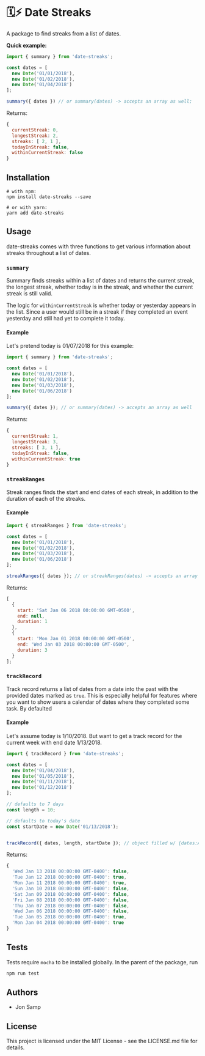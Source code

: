 # 🗓⚡️ Date Streaks

A package to find streaks from a list of dates.

**Quick example:**

```js
import { summary } from 'date-streaks';

const dates = [
  new Date('01/01/2018'),
  new Date('01/02/2018'),
  new Date('01/04/2018')
];

summary({ dates }) // or summary(dates) -> accepts an array as well;
```

Returns:

```js
{
  currentStreak: 0,
  longestStreak: 2,
  streaks: [ 2, 1 ],
  todayInStreak: false,
  withinCurrentStreak: false
}
```

## Installation

```shell
# with npm:
npm install date-streaks --save

# or with yarn:
yarn add date-streaks
```

## Usage

date-streaks comes with three functions to get various information about streaks throughout a list of dates.

### `summary`

Summary finds streaks within a list of dates and returns the current streak, the longest streak, whether today is in the streak, and whether the current streak is still valid.

The logic for `withinCurrentStreak` is whether today or yesterday appears in the list. Since a user would still be in a streak if they completed an event yesterday and still had yet to complete it today.

#### Example

Let's pretend today is 01/07/2018 for this example:

```js
import { summary } from 'date-streaks';

const dates = [
  new Date('01/01/2018'),
  new Date('01/02/2018'),
  new Date('01/03/2018'),
  new Date('01/06/2018')
];

summary({ dates }); // or summary(dates) -> accepts an array as well
```

Returns:

```js
{
  currentStreak: 1,
  longestStreak: 3,
  streaks: [ 3, 1 ],
  todayInStreak: false,
  withinCurrentStreak: true
}
```

### `streakRanges`

Streak ranges finds the start and end dates of each streak, in addition to the duration of each of the streaks.

#### Example

```js
import { streakRanges } from 'date-streaks';

const dates = [
  new Date('01/01/2018'),
  new Date('01/02/2018'),
  new Date('01/03/2018'),
  new Date('01/06/2018')
];

streakRanges({ dates }); // or streakRanges(dates) -> accepts an array as well
```

Returns:

```js
[
  {
    start: 'Sat Jan 06 2018 00:00:00 GMT-0500',
    end: null,
    duration: 1
  },
  {
    start: 'Mon Jan 01 2018 00:00:00 GMT-0500',
    end: 'Wed Jan 03 2018 00:00:00 GMT-0500',
    duration: 3
  }
];
```

### `trackRecord`

Track record returns a list of dates from a date into the past with the provided dates marked as `true`. This is especially helpful for features where you want to show users a calendar of dates where they completed some task. By defaulted 

#### Example

Let's assume today is 1/10/2018. But want to get a track record for the current week with end date 1/13/2018.

```js
import { trackRecord } from 'date-streaks';

const dates = [
  new Date('01/04/2018'),
  new Date('01/05/2018'),
  new Date('01/11/2018'),
  new Date('01/12/2018')
];

// defaults to 7 days
const length = 10;

// defaults to today's date
const startDate = new Date('01/13/2018');


trackRecord({ dates, length, startDate }); // object filled w/ {dates:Array, length:Number, startDate: Date}
```

Returns:

```js
{
  'Wed Jan 13 2018 00:00:00 GMT-0400': false,
  'Tue Jan 12 2018 00:00:00 GMT-0400': true,
  'Mon Jan 11 2018 00:00:00 GMT-0400': true,
  'Sun Jan 10 2018 00:00:00 GMT-0400': false,
  'Sat Jan 09 2018 00:00:00 GMT-0400': false,
  'Fri Jan 08 2018 00:00:00 GMT-0400': false,
  'Thu Jan 07 2018 00:00:00 GMT-0400': false,
  'Wed Jan 06 2018 00:00:00 GMT-0400': false,
  'Tue Jan 05 2018 00:00:00 GMT-0400': true,
  'Mon Jan 04 2018 00:00:00 GMT-0400': true
}
```

## Tests

Tests require `mocha` to be installed globally. In the parent of the package, run

```bash
npm run test
```

## Authors

* Jon Samp

## License

This project is licensed under the MIT License - see the LICENSE.md file for details.
